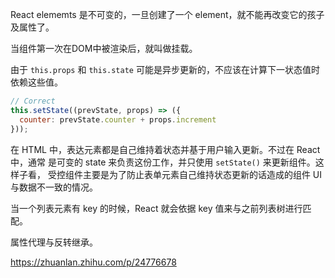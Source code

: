React elememts 是不可变的，一旦创建了一个 element，就不能再改变它的孩子及属性了。    

当组件第一次在DOM中被渲染后，就叫做挂载。     

由于 `this.props` 和 `this.state` 可能是异步更新的，不应该在计算下一状态值时依赖这些值。      

```js
// Correct
this.setState((prevState, props) => ({
  counter: prevState.counter + props.increment
}));
```      

在 HTML 中，表达元素都是自己维持着状态并基于用户输入更新。不过在 React 中，通常
是可变的 state 来负责这份工作，并只使用 `setState()` 来更新组件。这样子看，
受控组件主要是为了防止表单元素自己维持状态更新的话造成的组件 UI 与数据不一致的情况。     

当一个列表元素有 key 的时候，React 就会依据 key 值来与之前列表树进行匹配。    

属性代理与反转继承。     

https://zhuanlan.zhihu.com/p/24776678